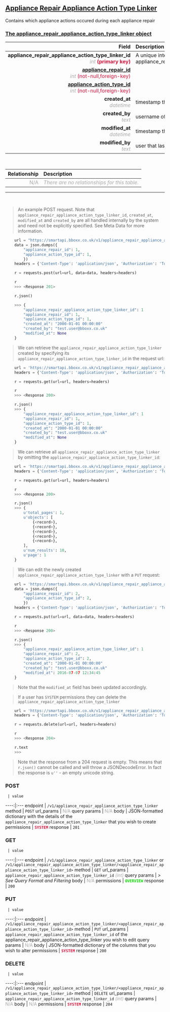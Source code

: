 ## <u>Appliance Repair Appliance Action Type Linker</u>
Contains which appliance actions occured during each appliance repair


### <u>The appliance_repair_appliance_action_type_linker object</u>

Field | Description
------:|:------------
__appliance_repair_appliance_action_type_linker_id__ <br><font color="DarkGray">_int_</font> <font color="Crimson">__(primary key)__</font> | A unique integer identifier for each appliance_repair_appliance_action_type_linker.
__<a href="/#appliance-repair">appliance_repair_id</a>__ <br><font color="DarkGray">_int_</font> <font color="Crimson">(not-null,foreign-key)</font> | 
__<a href="/#appliance-action-type">appliance_action_type_id</a>__ <br><font color="DarkGray">_int_</font> <font color="Crimson">(not-null,foreign-key)</font> | 
__created_at__  <br><font color="DarkGray">_datetime_</font> | timestamp that the record was created at
__created_by__  <br><font color="DarkGray">_text_</font>| username of the user who created the record
__modified_at__ <br><font color="DarkGray">_datetime_</font>| timestamp that the record was last modified
__modified_by__ <br><font color="DarkGray">_text_</font>| user that last modified the record

<br>

Relationship | Description
-------------:|:------------
<font color="DarkGray">N/A</font> | <font color="DarkGray">_There are no relationships for this table._</font>

<hr>
<br>

> An example POST request. Note that `appliance_repair_appliance_action_type_linker_id`, `created_at`, `modified_at` and `created_by` are all handled internally by the system and need not be explicitly specified. See Meta Data for more information.

```python
    url = "https://smartapi.bboxx.co.uk/v1/appliance_repair_appliance_action_type_linker"
    data = json.dumps({
		"appliance_repair_id": 1,
		"appliance_action_type_id": 1,
		})
    headers = {'Content-Type': 'application/json', 'Authorization': 'Token token=A_VALID_TOKEN'}

    r = requests.post(url=url, data=data, headers=headers)

    r
    >>> <Response 201>

    r.json()

    >>> {
		"appliance_repair_appliance_action_type_linker_id": 1
		"appliance_repair_id": 1,
		"appliance_action_type_id": 1,
		"created_at": "2000-01-01 00:00:00"
		"created_by": "test.user@bboxx.co.uk"
		"modified_at": None
	}
```

> We can retrieve the `appliance_repair_appliance_action_type_linker` created by specifying its `appliance_repair_appliance_action_type_linker_id` in the request url:

```python
    url = 'https://smartapi.bboxx.co.uk/v1/appliance_repair_appliance_action_type_linker/1'
    headers = {'Content-Type': 'application/json', 'Authorization': 'Token token=A_VALID_TOKEN'}

    r = requests.get(url=url, headers=headers)

    r
    >>> <Response 200>

    r.json()
    >>> {
		"appliance_repair_appliance_action_type_linker_id": 1
		"appliance_repair_id": 1,
		"appliance_action_type_id": 1,
		"created_at": "2000-01-01 00:00:00"
		"created_by": "test.user@bboxx.co.uk"
		"modified_at": None
	}
```

> We can retrieve all `appliance_repair_appliance_action_type_linker` by omitting the `appliance_repair_appliance_action_type_linker_id`:

```python
    url = 'https://smartapi.bboxx.co.uk/v1/appliance_repair_appliance_action_type_linker'
    headers = {'Content-Type': 'application/json', 'Authorization': 'Token token=A_VALID_TOKEN'}

    r = requests.get(url=url, headers=headers)

    r
    >>> <Response 200>

    r.json()
    >>> {
        u'total_pages': 1,
        u'objects': [
            {<record>},
            {<record>},
            {<record>},
            {<record>},
            {<record>},
        ],
        u'num_results': 10,
        u'page': 1
    }
```

> We can edit the newly created `appliance_repair_appliance_action_type_linker` with a `PUT` request:

```python
    url = 'https://smartapi.bboxx.co.uk/v1/appliance_repair_appliance_action_type_linker/1'
    data = json.dumps({
		"appliance_repair_id": 2,
		"appliance_action_type_id": 2,
		})
    headers = {'Content-Type': 'application/json', 'Authorization': 'Token token=A_VALID_TOKEN'}

    r = requests.put(url=url, data=data, headers=headers)

    r
    >>> <Response 200>

    r.json()
    >>> {
		"appliance_repair_appliance_action_type_linker_id": 1
		"appliance_repair_id": 2,
		"appliance_action_type_id": 2,
		"created_at": "2000-01-01 00:00:00"
		"created_by": "test.user@bboxx.co.uk"
		"modified_at": 2016-07-07 12:34:45
	}
```
> Note that the `modified_at` field has been updated accordingly.

> If a user has `SYSTEM` permissions they can delete the `appliance_repair_appliance_action_type_linker`

```python
    url = 'https://smartapi.bboxx.co.uk/v1/appliance_repair_appliance_action_type_linker/1'
    headers = {'Content-Type': 'application/json', 'Authorization': 'Token token=A_VALID_TOKEN'}

    r = requests.delete(url=url, headers=headers)

    r
    >>> <Response 204>

    r.text
    >>>
```
> Note that the response from a 204 request is empty. This means that `r.json()` cannot be called and will throw a JSONDecodeError. In fact the response is `u''` - an empty unicode string.



### POST
     | value
 ----:|:---
endpoint | `/v1/appliance_repair_appliance_action_type_linker`
method | `POST`
url_params | <font color="DarkGray">N/A</font>
query params | <font color="DarkGray">N/A</font>
body | JSON-formatted dictionary with the details of the `appliance_repair_appliance_action_type_linker` that you wish to create
permissions | <font color="Crimson">__`SYSTEM`__</font>
response | `201`

### GET
     | value
 ----:|:---
endpoint | `/v1/appliance_repair_appliance_action_type_linker` or `/v1/appliance_repair_appliance_action_type_linker/<appliance_repair_appliance_action_type_linker_id>`
method | `GET`
url_params | `appliance_repair_appliance_action_type_linker_id` <font color="DarkGray">_(int)_</font>
query params | *> See Query Format and Filtering*
body | <font color="DarkGray">N/A</font>
permissions | <font color="Jade">__`OVERVIEW`__</font>
response | `200`

### PUT
     | value
 ----:|:---
endpoint | `/v1/appliance_repair_appliance_action_type_linker/<appliance_repair_appliance_action_type_linker_id>`
method | `PUT`
url_params | `appliance_repair_appliance_action_type_linker_id` of the appliance_repair_appliance_action_type_linker you wish to edit
query params | <font color="DarkGray">N/A</font>
body | JSON-formatted dictionary of the columns that you wish to alter
permissions | <font color="Crimson">__`SYSTEM`__</font>
response | `200`

### DELETE
     | value
 ----:|:---
endpoint | `/v1/appliance_repair_appliance_action_type_linker/<appliance_repair_appliance_action_type_linker_id>`
method | `DELETE`
url_params | `appliance_repair_appliance_action_type_linker_id` <font color="DarkGray">_(int)_</font>
query params | <font color="DarkGray">N/A</font>
body | <font color="DarkGray">N/A</font>
permissions | <font color="Crimson">__`SYSTEM`__</font>
response | `204`

    